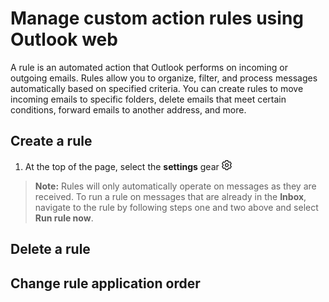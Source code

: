 # Manage custom action rules using Outlook web

A rule is an automated action that Outlook performs on incoming or outgoing emails. Rules allow you to organize, filter, and process messages automatically based on specified criteria. You can create rules to move incoming emails to specific folders, delete emails that meet certain conditions, forward emails to another address, and more.

## Create a rule

1. At the top of the page, select the **settings** gear ![gear icon](Images/setting.png)


> **Note:** Rules will only automatically operate on messages as they are received. To run a rule on messages that are already in the **Inbox**, navigate to the rule by following steps one and two above and select **Run rule now**. 

## Delete a rule


## Change rule application order
